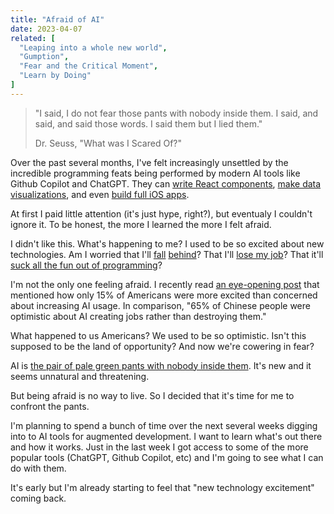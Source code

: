 ```yaml
---
title: "Afraid of AI"
date: 2023-04-07
related: [
  "Leaping into a whole new world",
  "Gumption",
  "Fear and the Critical Moment",
  "Learn by Doing"
]
---
```


> "I said, I do not fear those pants with nobody inside them. I said, and said, and said those words. I said them but I lied them."
>
> Dr. Seuss, "What was I Scared Of?"

Over the past several months, I've felt increasingly unsettled by the incredible programming feats being performed by modern AI tools like Github Copilot and ChatGPT. They can [write React components](https://blog.bitsrc.io/i-asked-chatgpt-ai-to-write-react-and-javascript-for-me-and-i-was-shocked-detailed-analysis-d68d55be7746), [make data visualizations](https://player.vimeo.com/video/810715504?h=73e4c18772), and even [build full iOS apps](https://twitter.com/mortenjust/status/1636001311417319426).

At first I paid little attention (it's just hype, right?), but eventualy I couldn't ignore it. To be honest, the more I learned the more I felt afraid.

I didn't like this. What's happening to me? I used to be so excited about new technologies. Am I worried that I'll [fall](https://twitter.com/frantzfries/status/1627313436114780160?lang=en) [behind](https://twitter.com/JoshWComeau/status/1640120495700951040)? That I'll [lose my job](https://arxiv.org/pdf/2303.10130.pdf)? That it'll [suck all the fun out of programming](https://newsletter.goodtechthings.com/p/when-programming-is-gone-will-we)?

I'm not the only one feeling afraid. I recently read [an eye-opening post](https://noahpinion.substack.com/p/why-americans-fear-the-ai-future) that mentioned how only 15% of Americans were more excited than concerned about increasing AI usage. In comparison, "65% of Chinese people were optimistic about AI creating jobs rather than destroying them."

What happened to us Americans? We used to be so optimistic. Isn't this supposed to be the land of opportunity? And now we're cowering in fear?

AI is [the pair of pale green pants with nobody inside them](https://www.rhcbooks.com/books/43177/what-was-i-scared-of-by-dr-seuss). It's new and it seems unnatural and threatening.

But being afraid is no way to live. So I decided that it's time for me to confront the pants.

I'm planning to spend a bunch of time over the next several weeks digging into to AI tools for augmented development. I want to learn what's out there and how it works. Just in the last week I got access to some of the more popular tools (ChatGPT, Github Copilot, etc) and I'm going to see what I can do with them.

It's early but I'm already starting to feel that "new technology excitement" coming back.

